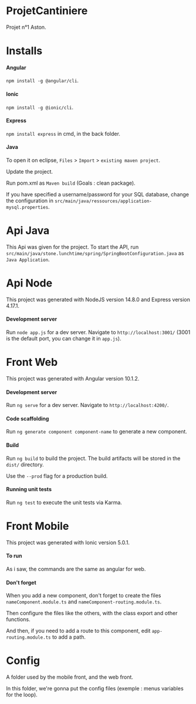 # ProjetCantiniere
Projet n°1 Aston.

# Installs

#### Angular
`npm install -g @angular/cli`.

#### Ionic
`npm install -g @ionic/cli`.

#### Express
`npm install express` in cmd, in the back folder.

#### Java
To open it on eclipse, `Files` > `Import` > `existing maven project`.

Update the project.

Run pom.xml as `Maven build` (Goals : clean package).

If you have specified a username/password for your SQL database, change the configuration in `src/main/java/ressources/application-mysql.properties`. 

# Api Java
This Api was given for the project.
To start the API, run `src/main/java/stone.lunchtime/spring/SpringBootConfiguration.java` as `Java Application`.

# Api Node
This project was generated with NodeJS version 14.8.0 and Express version 4.17.1.

#### Development server
Run `node app.js` for a dev server. Navigate to `http://localhost:3001/` 
(3001 is the default port, you can change it in `app.js`).

# Front Web
This project was generated with Angular version 10.1.2.

#### Development server
Run `ng serve` for a dev server. Navigate to `http://localhost:4200/`.

#### Code scaffolding
Run `ng generate component component-name` to generate a new component.

#### Build
Run `ng build` to build the project. The build artifacts will be stored in the `dist/` directory. 

Use the `--prod` flag for a production build.

#### Running unit tests
Run `ng test` to execute the unit tests via Karma.

# Front Mobile
This project was generated with Ionic version 5.0.1.

#### To run
As i saw, the commands are the same as angular for web.

#### Don't forget
When you add a new component, don't forget to create the files `nameComponent.module.ts` and `nameComponent-routing.module.ts`.

Then configure the files like the others, with the class export and other functions.

And then, if you need to add a route to this component, edit `app-routing.module.ts` to add a path.

# Config
A folder used by the mobile front, and the web front.

In this folder, we're gonna put the config files (exemple : menus variables for the loop).
